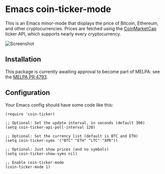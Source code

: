 # Emacs coin-ticker-mode

This is an Emacs minor-mode that displays the price of Bitcoin, Ethereum, and
other cryptocurrencies. Prices are fetched using
the [CoinMarketCap](https://coinmarketcap.com/) ticker API, which supports
nearly every cryptocurrency.

![Screenshot](https://github.com/eklitzke/coin-ticker-mode/blob/master/screenshot.png?raw=true)

## Installation

This package is currently awaiting approval to become part of MELPA: see
the [MELPA PR 4793](https://github.com/melpa/melpa/pull/4793).

## Configuration

Your Emacs config should have some code like this:

```elisp
(require 'coin-ticker)

;; Optional: Set the update interval, in seconds (default 300)
(setq coin-ticker-api-poll-interval 120)

;; Optional: Set the currency list (default is BTC and ETH)
(setq coin-ticker-syms '("BTC" "ETH" "LTC" "XPR"))

;; Optional: Just show prices (and no symbols)
(setq coin-ticker-show-syms nil)

;; Enable coin-ticker-mode
(coin-ticker-mode 1)
```

